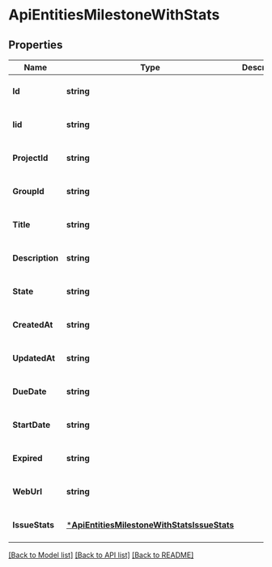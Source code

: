 # ApiEntitiesMilestoneWithStats

## Properties
Name | Type | Description | Notes
------------ | ------------- | ------------- | -------------
**Id** | **string** |  | [optional] [default to null]
**Iid** | **string** |  | [optional] [default to null]
**ProjectId** | **string** |  | [optional] [default to null]
**GroupId** | **string** |  | [optional] [default to null]
**Title** | **string** |  | [optional] [default to null]
**Description** | **string** |  | [optional] [default to null]
**State** | **string** |  | [optional] [default to null]
**CreatedAt** | **string** |  | [optional] [default to null]
**UpdatedAt** | **string** |  | [optional] [default to null]
**DueDate** | **string** |  | [optional] [default to null]
**StartDate** | **string** |  | [optional] [default to null]
**Expired** | **string** |  | [optional] [default to null]
**WebUrl** | **string** |  | [optional] [default to null]
**IssueStats** | [***ApiEntitiesMilestoneWithStatsIssueStats**](API_Entities_MilestoneWithStats_issue_stats.md) |  | [optional] [default to null]

[[Back to Model list]](../README.md#documentation-for-models) [[Back to API list]](../README.md#documentation-for-api-endpoints) [[Back to README]](../README.md)


